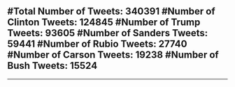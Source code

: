 #Total Number of Tweets: 340391 
#Number of Clinton Tweets: 124845
#Number of Trump Tweets: 93605
#Number of Sanders Tweets: 59441
#Number of Rubio Tweets: 27740
#Number of Carson Tweets: 19238
#Number of Bush Tweets: 15524
---
---
